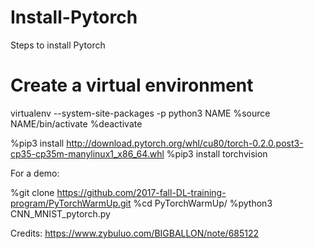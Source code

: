 # Install-Pytorch
Steps to install Pytorch


# Create a virtual environment

virtualenv --system-site-packages -p python3 NAME
%source NAME/bin/activate
%deactivate

%pip3 install http://download.pytorch.org/whl/cu80/torch-0.2.0.post3-cp35-cp35m-manylinux1_x86_64.whl 
%pip3 install torchvision


For a demo:

%git clone https://github.com/2017-fall-DL-training-program/PyTorchWarmUp.git
%cd PyTorchWarmUp/
%python3 CNN_MNIST_pytorch.py 


Credits: https://www.zybuluo.com/BIGBALLON/note/685122
